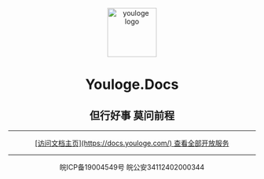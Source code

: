 <p align="center"><a href="https://youfeed.github.io" target="_blank" rel="noopener noreferrer"><img width="100" src="https://docs.youloge.com/loge.svg" alt="youloge logo"></a></p>

<h1 align="center">Youloge.Docs</h1>

<h2 align="center">但行好事 莫问前程</h2>

---
<p align="center">
  <a href="https://docs.youloge.com/" target="_blank" rel="noopener noreferrer">
    [访问文档主页](https://docs.youloge.com/) 查看全部开放服务
  </a>
</p>

---

<p align="center">皖ICP备19004549号 皖公安34112402000344</p>






